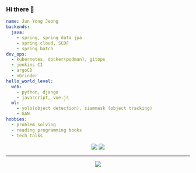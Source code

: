 ### Hi there 👋

```yaml
name: Jun Yong Jeong
backends:
  java:
    - spring, spring data jpa
    - spring cloud, SCDF
    - spring batch 
dev_ops:
  - kubernetes, docker(podman), gitops
  - jenkins CI
  - argoCD
  - nGrinder
hello_world_level:
  web:
    - python, django
    - javascript, vue.js
  ml:
    - yolo(object detection), siammask (object tracking)
    - GAN
hobbies:
  - problem solving
  - reading programming books
  - tech talks
```

<div align=center>
  <a align=center href="https://velog.io/@jundragon"><img src="https://img.shields.io/badge/velog-1DBF73?style=flat-square&logo=Vimeo&logoColor=white"/></a>
  <img src="http://mazassumnida.wtf/api/mini/generate_badge?boj=programmer_jjy"/>
</div>
<div align=center>
  <hr>
    <a href="https://hits.seeyoufarm.com"><img src="https://hits.seeyoufarm.com/api/count/incr/badge.svg?url=https%3A%2F%2Fgithub.com%2Fjundragon%2Fhit-counter&count_bg=%23236C1B&title_bg=%23555555&icon=github.svg&icon_color=%23E7E7E7&title=hits&edge_flat=false"/></a>
</div>

<!--
**jundragon/jundragon** is a ✨ _special_ ✨ repository because its `README.md` (this file) appears on your GitHub profile.

Here are some ideas to get you started:

- 🔭 I’m currently working on ...
- 🌱 I’m currently learning ...
- 👯 I’m looking to collaborate on ...
- 🤔 I’m looking for help with ...
- 💬 Ask me about ...
- 📫 How to reach me: ...
- 😄 Pronouns: ...
- ⚡ Fun fact: ...
-->
